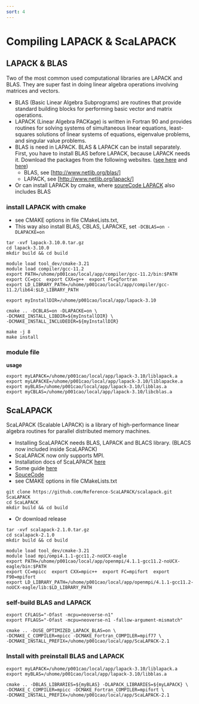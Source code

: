 ```yaml
---
sort: 4
---
```


# Compiling LAPACK & ScaLAPACK

## LAPACK & BLAS
Two of the most common used computational libraries are LAPACK and BLAS.  They are super fast in doing linear algebra operations involving matrices and vectors.
- BLAS (Basic Linear Algebra Subprograms) are routines that provide standard building blocks for performing basic vector and matrix operations. 
- LAPACK (Linear Algebra PACKage) is written in Fortran 90 and provides routines for solving systems of simultaneous linear equations, least-squares solutions of linear systems of equations, eigenvalue problems, and singular value problems.
- BLAS is need in LAPACK. BLAS & LAPACK can be install separately. First, you have to install BLAS before LAPACK, because LAPACK needs it. Download the packages from the following websites. ([see here](https://coral.ise.lehigh.edu/jild13/2016/07/27/install-lapack-and-blas-on-linux-based-systems/) and [here](https://stackoverflow.com/questions/63600714/how-to-build-blas-and-lapack-for-use-in-c-on-linux-cluster))
    - BLAS, see [http://www.netlib.org/blas/]
    - LAPACK, see [http://www.netlib.org/lapack/]
- Or can install LAPACK by cmake, where [soureCode LAPACK](https://github.com/Reference-LAPACK/lapack) also includes BLAS

### install LAPACK with cmake
- see CMAKE options in file CMakeLists.txt, 
- This way also install BLAS, CBLAS, LAPACKE, set `-DCBLAS=on -DLAPACKE=on`
```shell
tar -xvf lapack-3.10.0.tar.gz
cd lapack-3.10.0
mkdir build && cd build
```
```shell
module load tool_dev/cmake-3.21
module load compiler/gcc-11.2
export PATH=/uhome/p001cao/local/app/compiler/gcc-11.2/bin:$PATH
export CC=gcc  export CXX=g++  export FC=gfortran  
export LD_LIBRARY_PATH=/uhome/p001cao/local/app/compiler/gcc-11.2/lib64:$LD_LIBRARY_PATH

export myInstallDIR=/uhome/p001cao/local/app/lapack-3.10

cmake .. -DCBLAS=on -DLAPACKE=on \
-DCMAKE_INSTALL_LIBDIR=${myInstallDIR} \
-DCMAKE_INSTALL_INCLUDEDIR=${myInstallDIR}

make -j 8
make install 
```

### module file

**usage**
```shell
export myLAPACK=/uhome/p001cao/local/app/lapack-3.10/liblapack.a
export myLAPACKE=/uhome/p001cao/local/app/lapack-3.10/liblapacke.a
export myBLAS=/uhome/p001cao/local/app/lapack-3.10/libblas.a
export myCBLAS=/uhome/p001cao/local/app/lapack-3.10/libcblas.a
```

## ScaLAPACK
ScaLAPACK (Scalable LAPACK) is a library of high-performance linear algebra routines for parallel distributed memory machines.
- Installing ScaLAPACK needs BLAS, LAPACK and BLACS library. (BLACS now included inside ScaLAPACK)
- ScaLAPACK now only supports MPI.
- Installation docs of ScaLAPACK [here](http://netlib.org/scalapack/scalapack_installer/README)
- Some guide [here](https://gitlab.com/arm-hpc/packages/-/wikis/packages/scalapack)
- [SouceCode](https://github.com/Reference-ScaLAPACK/scalapack)
- see CMAKE options in file CMakeLists.txt
```shell
git clone https://github.com/Reference-ScaLAPACK/scalapack.git ScaLAPACK
cd ScaLAPACK
mkdir build && cd build
```
- Or download release
```shell
tar -xvf scalapack-2.1.0.tar.gz
cd scalapack-2.1.0
mkdir build && cd build
```

```shell
module load tool_dev/cmake-3.21          
module load mpi/ompi4.1.1-gcc11.2-noUCX-eagle
export PATH=/uhome/p001cao/local/app/openmpi/4.1.1-gcc11.2-noUCX-eagle/bin:$PATH
export CC=mpicc  export CXX=mpic++  export FC=mpifort  export F90=mpifort
export LD_LIBRARY_PATH=/uhome/p001cao/local/app/openmpi/4.1.1-gcc11.2-noUCX-eagle/lib:$LD_LIBRARY_PATH
```

### self-build BLAS and LAPACK
```shell
export CFLAGS="-Ofast -mcpu=neoverse-n1" 
export FFLAGS="-Ofast -mcpu=neoverse-n1 -fallow-argument-mismatch"

cmake .. -DUSE_OPTIMIZED_LAPACK_BLAS=on \
-DCMAKE_C_COMPILER=mpicc -DCMAKE_Fortran_COMPILER=mpif77 \
-DCMAKE_INSTALL_PREFIX=/uhome/p001cao/local/app/ScaLAPACK-2.1 
```

### Install with preinstall BLAS and LAPACK
```shell
export myLAPACK=/uhome/p001cao/local/app/lapack-3.10/liblapack.a
export myBLAS=/uhome/p001cao/local/app/lapack-3.10/libblas.a

cmake .. -DBLAS_LIBRARIES=${myBLAS} -DLAPACK_LIBRARIES=${myLAPACK} \
-DCMAKE_C_COMPILER=mpicc -DCMAKE_Fortran_COMPILER=mpifort \
-DCMAKE_INSTALL_PREFIX=/uhome/p001cao/local/app/ScaLAPACK-2.1 
```

